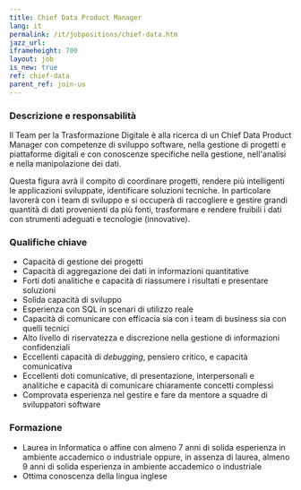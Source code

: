 ```yaml
---
title: Chief Data Product Manager
lang: it
permalink: /it/jobpositions/chief-data.htm
jazz_url: 
iframeheight: 700
layout: job
is_new: true
ref: chief-data
parent_ref: join-us
---
```


### Descrizione e responsabilità
Il Team per la Trasformazione Digitale è alla ricerca di un Chief Data Product Manager con competenze di sviluppo software, nella gestione di progetti e piattaforme digitali e con conoscenze specifiche nella gestione, nell'analisi e nella manipolazione dei dati. 

Questa figura avrà il compito di coordinare progetti, rendere più intelligenti le applicazioni sviluppate, identificare soluzioni tecniche. In particolare lavorerà con i team di sviluppo e si occuperà di raccogliere e gestire grandi quantità di dati provenienti da più fonti, trasformare e rendere fruibili i dati con strumenti adeguati e tecnologie (innovative).


### Qualifiche chiave
- Capacità di gestione dei progetti
- Capacità di aggregazione dei dati in informazioni quantitative
- Forti doti analitiche e capacità di riassumere i risultati e presentare soluzioni
- Solida capacità di sviluppo
- Esperienza con SQL in scenari di utilizzo reale
- Capacità di comunicare con efficacia sia con i team di business sia con quelli tecnici
- Alto livello di riservatezza e discrezione nella gestione di informazioni confidenziali
- Eccellenti capacità di *debugging*, pensiero critico, e capacità comunicativa
- Eccellenti doti comunicative, di presentazione, interpersonali e analitiche e capacità di comunicare chiaramente concetti complessi
- Comprovata esperienza nel gestire e fare da mentore a squadre di sviluppatori software



### Formazione
- Laurea in Informatica o affine con almeno 7 anni di solida esperienza in ambiente accademico o industriale oppure, in assenza di laurea, almeno 9 anni di solida esperienza in ambiente accademico o industriale
- Ottima conoscenza della lingua inglese
